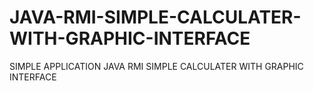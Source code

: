 # JAVA-RMI-SIMPLE-CALCULATER-WITH-GRAPHIC-INTERFACE
SIMPLE APPLICATION JAVA RMI SIMPLE CALCULATER WITH GRAPHIC INTERFACE
